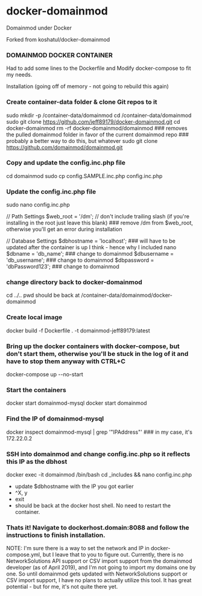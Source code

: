 # docker-domainmod
Domainmod under Docker

Forked from koshatul/docker-domainmod

### DOMAINMOD DOCKER CONTAINER ###

Had to add some lines to the Dockerfile and Modify docker-compose to fit my needs.

Installation (going off of memory - not going to rebuild this again)

### Create container-data folder & clone Git repos to it
sudo mkdir -p /container-data/domainmod 
cd /container-data/domainmod
sudo git clone https://github.com/jeff89179/docker-domainmod.git
cd docker-domainmod
rm -rf docker-domainmod/domainmod       ### removes the pulled domainmod folder in favor of the current domainmod repo
                                        ### probably a better way to do this, but whatever
sudo git clone https://github.com/domainmod/domainmod.git

### Copy and update the config.inc.php file
cd domainmod
sudo cp config.SAMPLE.inc.php config.inc.php

### Update the config.inc.php file
sudo nano config.inc.php


// Path Settings
$web_root = '/dm'; // don't include trailing slash (if you're installing in the root just leave this blank)
            ### remove /dm from $web_root, otherwise you'll get an error during installation

// Database Settings
$dbhostname = 'localhost';       ### will have to be updated after the container is up I think - hence why I included nano
$dbname = 'db_name';             ### change to domainmod
$dbusername = 'db_username';     ### change to domainmod
$dbpassword = 'dbPassword123';   ### change to domainmod

### change directory back to docker-domainmod
cd ../..
pwd
should be back at /container-data/domainmod/docker-domainmod

### Create local image
docker build -f Dockerfile . -t domainmod-jeff89179:latest

### Bring up the docker containers with docker-compose, but don't start them, otherwise you'll be stuck in the log of it and have to stop them anyway with CTRL+C
docker-compose up --no-start

### Start the containers
docker start domainmod-mysql
docker start domainmod

### Find the IP of domainmod-mysql
docker inspect domainmod-mysql | grep '"IPAddress"'        ### in my case, it's 172.22.0.2

### SSH into domainmod and change config.inc.php so it reflects this IP as the dbhost
docker exec -it domainmod /bin/bash
cd _includes && nano config.inc.php
- update $dbhostname with the IP you got earlier
- ^X, y
- exit
- should be back at the docker host shell. No need to restart the container. 

### Thats it! Navigate to dockerhost.domain:8088 and follow the instructions to finish installation.

NOTE: I'm sure there is a way to set the network and IP in docker-compose.yml, but I leave that to you to figure out. 
Currently, there is no NetworkSolutions API support or CSV import support from the domainmod developer (as of April 2019), and I'm not going to import my domains one by one. So until domainmod gets updated with NetworkSolutions support or CSV import support, I have no plans to actually utilize this tool.
It has great potential - but for me, it's not quite there yet.
